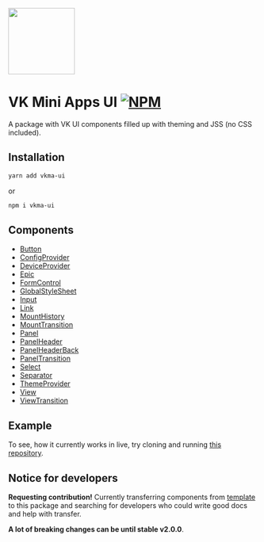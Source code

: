 [npm-badge]: https://img.shields.io/npm/v/vkma-ui.svg
[npm-link]: https://npmjs.com/package/vkma-ui

[<img width="134" src="https://vk.com/images/apps/mini_apps/vk_mini_apps_logo.svg">](https://vk.com/services)

# VK Mini Apps UI [![NPM][npm-badge]][npm-link]

A package with VK UI components filled up with theming and JSS (no CSS
included).

## Installation
```bash
yarn add vkma-ui
```
or
```bash
npm i vkma-ui
```

## Components
- [Button](https://github.com/wolframdeus/vkma-ui/tree/master/src/lib/components/Button)
- [ConfigProvider](https://github.com/wolframdeus/vkma-ui/tree/master/src/lib/components/ConfigProvider)
- [DeviceProvider](https://github.com/wolframdeus/vkma-ui/tree/master/src/lib/components/DeviceProvider)
- [Epic](https://github.com/wolframdeus/vkma-ui/tree/master/src/lib/components/Epic)
- [FormControl](https://github.com/wolframdeus/vkma-ui/tree/master/src/lib/components/FormControl)
- [GlobalStyleSheet](https://github.com/wolframdeus/vkma-ui/tree/master/src/lib/components/GlobalStyleSheet)
- [Input](https://github.com/wolframdeus/vkma-ui/tree/master/src/lib/components/Input)
- [Link](https://github.com/wolframdeus/vkma-ui/tree/master/src/lib/components/Link)
- [MountHistory](https://github.com/wolframdeus/vkma-ui/tree/master/src/lib/components/MountHistory)
- [MountTransition](https://github.com/wolframdeus/vkma-ui/tree/master/src/lib/components/MountTransition)
- [Panel](https://github.com/wolframdeus/vkma-ui/tree/master/src/lib/components/Panel)
- [PanelHeader](https://github.com/wolframdeus/vkma-ui/tree/master/src/lib/components/PanelHeader)
- [PanelHeaderBack](https://github.com/wolframdeus/vkma-ui/tree/master/src/lib/components/PanelHeaderBack)
- [PanelTransition](https://github.com/wolframdeus/vkma-ui/tree/master/src/lib/components/PanelTransition)
- [Select](https://github.com/wolframdeus/vkma-ui/tree/master/src/lib/components/Select)
- [Separator](https://github.com/wolframdeus/vkma-ui/tree/master/src/lib/components/Separator)
- [ThemeProvider](https://github.com/wolframdeus/vkma-ui/tree/master/src/lib/components/ThemeProvider)
- [View](https://github.com/wolframdeus/vkma-ui/tree/master/src/lib/components/View)
- [ViewTransition](https://github.com/wolframdeus/vkma-ui/tree/master/src/lib/components/ViewTransition)

## Example

To see, how it currently works in live, try cloning and running [this repository](https://github.com/wolframdeus/vkma-ui).

## Notice for developers

**Requesting contribution!** Currently transferring components from 
[template](https://github.com/wolframdeus/mini-apps-template) to this package 
and searching for developers who could write good docs and help with transfer.

**A lot of breaking changes can be until stable v2.0.0**.
